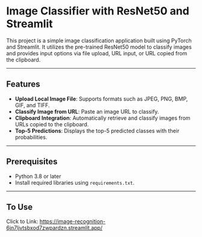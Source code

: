 # Image Classifier with ResNet50 and Streamlit

This project is a simple image classification application built using PyTorch and Streamlit. It utilizes the pre-trained ResNet50 model to classify images and provides input options via file upload, URL input, or URL copied from the clipboard.

---

## Features

- **Upload Local Image File**: Supports formats such as JPEG, PNG, BMP, GIF, and TIFF.
- **Classify Image from URL**: Paste an image URL to classify.
- **Clipboard Integration**: Automatically retrieve and classify images from URLs copied to the clipboard.
- **Top-5 Predictions**: Displays the top-5 predicted classes with their probabilities.

---

## Prerequisites

- Python 3.8 or later
- Install required libraries using `requirements.txt`.

---

## To Use
Click to Link: https://image-recognition-6jn7ljvtsbxod7zwpardzn.streamlit.app/
